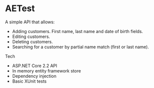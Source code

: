 # AETest

A simple API that allows:
- Adding customers.
    First name, last name and date of birth fields.
- Editing customers.
- Deleting customers.
- Searching for a customer by partial name match (first or last name).

Tech
- ASP.NET Core 2.2 API
- In memory entity framework store
- Dependency injection
- Basic XUnit tests
